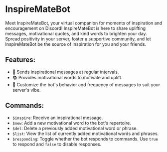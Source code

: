 # InspireMateBot

Meet InspireMateBot, your virtual companion for moments of inspiration and encouragement on Discord! InspireMateBot is here to share uplifting messages, motivational quotes, and kind words to brighten your day. Spread positivity in your server, foster a supportive community, and let InspireMateBot be the source of inspiration for you and your friends.


## Features:
- 🌟 Sends inspirational messages at regular intervals.
- 📚 Provides motivational words to motivate and uplift.
- 💬 Customize the bot's behavior and frequency of messages to suit your server's vibe.


## Commands:
- `$inspire`: Receive an inspirational message.
- `$new`: Add a new motivational word to the bot's repertoire.
- `$del`: Delete a previously added motivational word or phrase.
- `$list`: View the list of currently added motivational words and phrases.
- `$responding`: Toggle whether the bot responds to commands. Use `true` to respond and `false` to disable responses.

